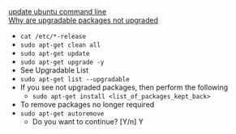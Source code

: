 [update ubuntu command line](https://www.makeuseof.com/update-ubuntu-command-line/)<br />
[Why are upgradable packages not upgraded](https://askubuntu.com/questions/1181852/why-are-upgrable-packages-not-upgraded)<br />

* `cat /etc/*-release`
* `sudo apt-get clean all`
* `sudo apt-get update`
* `sudo apt-get upgrade -y`
* See Upgradable List
* `sudo apt-get list --upgradable`
* If you see not upgraded packages, then perform the following
  * `sudo apt-get install <list_of_packages_kept_back>`
* To remove packages no longer required
* `sudo apt-get autoremove`
  * Do you want to continue? [Y/n] Y
